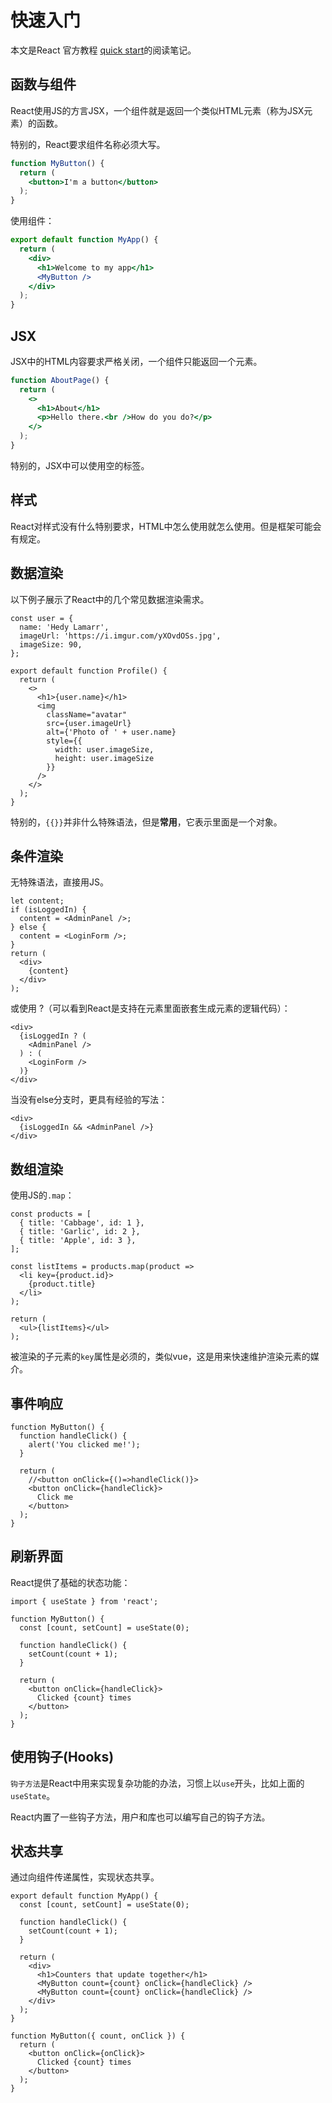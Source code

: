 # 快速入门

本文是React 官方教程 [quick start](https://react.dev/learn)的阅读笔记。

## 函数与组件

React使用JS的方言JSX，一个组件就是返回一个类似HTML元素（称为JSX元素）的函数。

特别的，React要求组件名称必须大写。

```jsx
function MyButton() {
  return (
    <button>I'm a button</button>
  );
}
```

使用组件：

```jsx
export default function MyApp() {
  return (
    <div>
      <h1>Welcome to my app</h1>
      <MyButton />
    </div>
  );
}
```

## JSX

JSX中的HTML内容要求严格关闭，一个组件只能返回一个元素。

```jsx
function AboutPage() {
  return (
    <>
      <h1>About</h1>
      <p>Hello there.<br />How do you do?</p>
    </>
  );
}
```

特别的，JSX中可以使用空的标签。

## 样式

React对样式没有什么特别要求，HTML中怎么使用就怎么使用。但是框架可能会有规定。

## 数据渲染

以下例子展示了React中的几个常见数据渲染需求。

```JSX
const user = {
  name: 'Hedy Lamarr',
  imageUrl: 'https://i.imgur.com/yXOvdOSs.jpg',
  imageSize: 90,
};

export default function Profile() {
  return (
    <>
      <h1>{user.name}</h1>
      <img
        className="avatar"
        src={user.imageUrl}
        alt={'Photo of ' + user.name}
        style={{
          width: user.imageSize,
          height: user.imageSize
        }}
      />
    </>
  );
}
```

特别的，`{{}}`并非什么特殊语法，但是**常用**，它表示里面是一个对象。

## 条件渲染

无特殊语法，直接用JS。

```JSX
let content;
if (isLoggedIn) {
  content = <AdminPanel />;
} else {
  content = <LoginForm />;
}
return (
  <div>
    {content}
  </div>
);
```

或使用 ?（可以看到React是支持在元素里面嵌套生成元素的逻辑代码）：

```JSX
<div>
  {isLoggedIn ? (
    <AdminPanel />
  ) : (
    <LoginForm />
  )}
</div>
```

当没有else分支时，更具有经验的写法：

```JSX
<div>
  {isLoggedIn && <AdminPanel />}
</div>
```

## 数组渲染

使用JS的`.map`：

```JSX
const products = [
  { title: 'Cabbage', id: 1 },
  { title: 'Garlic', id: 2 },
  { title: 'Apple', id: 3 },
];

const listItems = products.map(product =>
  <li key={product.id}>
    {product.title}
  </li>
);

return (
  <ul>{listItems}</ul>
);
```

被渲染的子元素的`key`属性是必须的，类似vue，这是用来快速维护渲染元素的媒介。

## 事件响应

```JSX
function MyButton() {
  function handleClick() {
    alert('You clicked me!');
  }

  return (
    //<button onClick={()=>handleClick()}>
    <button onClick={handleClick}>
      Click me
    </button>
  );
}
```

## 刷新界面

React提供了基础的状态功能：

```JSX
import { useState } from 'react';

function MyButton() {
  const [count, setCount] = useState(0);

  function handleClick() {
    setCount(count + 1);
  }

  return (
    <button onClick={handleClick}>
      Clicked {count} times
    </button>
  );
}
```

## 使用钩子(Hooks)

`钩子方法`是React中用来实现复杂功能的办法，习惯上以`use`开头，比如上面的`useState`。

React内置了一些钩子方法，用户和库也可以编写自己的钩子方法。

## 状态共享

通过向组件传递属性，实现状态共享。

```JSX
export default function MyApp() {
  const [count, setCount] = useState(0);

  function handleClick() {
    setCount(count + 1);
  }

  return (
    <div>
      <h1>Counters that update together</h1>
      <MyButton count={count} onClick={handleClick} />
      <MyButton count={count} onClick={handleClick} />
    </div>
  );
}

function MyButton({ count, onClick }) {
  return (
    <button onClick={onClick}>
      Clicked {count} times
    </button>
  );
}
```